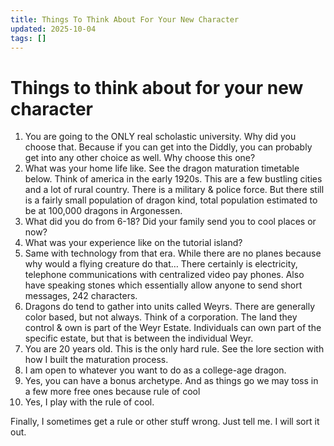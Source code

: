 ```yaml
---
title: Things To Think About For Your New Character
updated: 2025-10-04
tags: []
---
```


# Things to think about for your new character

1. You are going to the ONLY real scholastic university. Why did you choose that. Because if you can get into the Diddly, you can probably get into any other choice as well. Why choose this one?
2. What was your home life like. See the dragon maturation timetable below. Think of america in the early 1920s. This are a few bustling cities and a lot of rural country. There is a military & police force. But there still is a fairly small population of dragon kind, total population estimated to be at 100,000 dragons in Argonessen.
3. What did you do from 6-18? Did your family send you to cool places or now?
4. What was your experience like on the tutorial island?
5. Same with technology from that era. While there are no planes because why would a flying creature do that… There certainly is electricity, telephone communications with centralized video pay phones. Also have speaking stones which essentially allow anyone to send short messages, 242 characters.
6. Dragons do tend to gather into units called Weyrs. There are generally color based, but not always. Think of a corporation. The land they control & own is part of the Weyr Estate. Individuals can own part of the specific estate, but that is between the individual Weyr.
7. You are 20 years old. This is the only hard rule. See the lore section with how I built the maturation process.
8. I am open to whatever you want to do as a college-age dragon.
9. Yes, you can have a bonus archetype. And as things go we may toss in a few more free ones because rule of cool
10. Yes, I play with the rule of cool.

Finally, I sometimes get a rule or other stuff wrong. Just tell me. I will sort it out.

